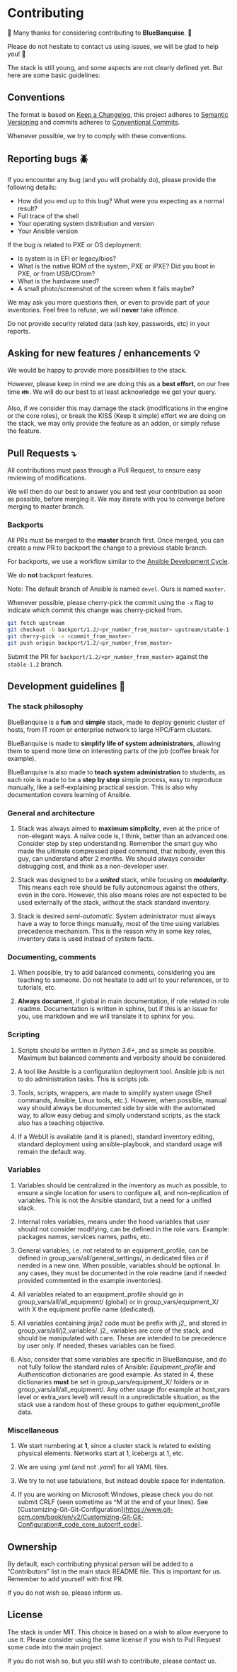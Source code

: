 # Contributing

:construction_worker: Many thanks for considering contributing to **BlueBanquise**. :construction_worker:

Please do not hesitate to contact us using issues, we will be glad to help you! :raising_hand:

The stack is still young, and some aspects are not clearly defined yet. But here are some basic guidelines:

## Conventions

The format is based on [Keep a Changelog](https://keepachangelog.com/en/1.0.0/),
this project adheres to [Semantic Versioning](https://semver.org/spec/v2.0.0.html)
and commits adheres to [Conventional Commits](https://www.conventionalcommits.org/en/v1.0.0/).

Whenever possible, we try to comply with these conventions.

## Reporting bugs :beetle:

If you encounter any bug (and you will probably do), please provide the following details:
* How did you end up to this bug? What were you expecting as a normal result?
* Full trace of the shell
* Your operating system distribution and version
* Your Ansible version

If the bug is related to PXE or OS deployment:
* Is system is in EFI or legacy/bios?
* What is the native ROM of the system, PXE or iPXE? Did you boot in PXE, or from USB/CDrom?
* What is the hardware used?
* A small photo/screenshot of the screen when it fails maybe?

We may ask you more questions then, or even to provide part of your inventories.
Feel free to refuse, we will **never** take offence.

Do not provide security related data (ssh key, passwords, etc) in your reports.

## Asking for new features / enhancements :bulb:

We would be happy to provide more possibilities to the stack.

However, please keep in mind we are doing this as a **best effort**, on our free time :family:.
We will do our best to at least acknowledge we got your query.

Also, if we consider this may damage the stack (modifications in the engine or the core roles),
or break the KISS (Keep it simple) effort we are doing on the stack, we may only provide the feature as an addon,
or simply refuse the feature.

## Pull Requests :arrow_heading_down:

All contributions must pass through a Pull Request, to ensure easy reviewing of modifications.

We will then do our best to answer you and test your contribution as soon as possible, before merging it.
We may iterate with you to converge before merging to master branch.

### Backports

All PRs must be merged to the **master** branch first. Once merged, you can
create a new PR to backport the change to a previous stable branch.

For backports, we use a workflow similar to the [Ansible Development
Cycle](https://docs.ansible.com/ansible/latest/community/development_process.html#backporting-merged-prs).

We do **not** backport features.

Note: The default branch of Ansible is named `devel`. Ours is named `master`.

Whenever possible, please cherry-pick the commit using the `-x` flag to indicate
which commit this change was cherry-picked from.

```bash
git fetch upstream
git checkout -b backport/1.2/<pr_number_from_master> upstream/stable-1.2
git cherry-pick -x <commit_from_master>
git push origin backport/1.2/<pr_number_from_master>
```

Submit the PR for `backport/1.2/<pr_number_from_master>` against the
`stable-1.2` branch.

## Development guidelines :octopus:

### The stack philosophy

BlueBanquise is a **fun** and **simple** stack, made to deploy generic cluster of hosts,
from IT room or enterprise network to large HPC/Farm clusters.

BlueBanquise is made to **simplify life of system administrators**,
allowing them to spend more time on interesting parts of the job (coffee break for example).

BlueBanquise is also made to **teach system administration** to students,
as each role is made to be a **step by step** simple process, easy to reproduce manually,
like a self-explaining practical session. This is also why documentation covers learning of Ansible.

### General and architecture

1. Stack was always aimed to **maximum simplicity**, even at the price of non-elegant ways.
A naïve code is, I think, better than an advanced one. Consider step by step understanding.
Remember the smart guy who made the ultimate compressed piped command, that nobody, even this guy, can understand after 2 months.
We should always consider debugging cost, and think as a non-developer user.

2. Stack was designed to be a ***united*** stack, while focusing on ***modularity***.
This means each role should be fully autonomous against the others, even in the core.
However, this also means roles are not expected to be used externally of the stack, without the stack standard inventory.

3. Stack is desired *semi-automatic*.
System administrator must always have a way to force things manually, most of the time using variables precedence mechanism.
This is the reason why in some key roles, inventory data is used instead of system facts.

### Documenting, comments

1. When possible, try to add balanced comments, considering you are teaching to someone.
Do not hesitate to add url to your references, or to tutorials, etc.

2. **Always document**, if global in main documentation, if role related in role readme.
Documentation is written in sphinx, but if this is an issue for you, use markdown and we will translate it to sphinx for you.

### Scripting

1. Scripts should be written in *Python 3.6+*, and as simple as possible.
Maximum but balanced comments and verbosity should be considered.

2. A tool like Ansible is a configuration deployment tool. Ansible job is not to do administration tasks.
This is scripts job.

3. Tools, scripts, wrappers, are made to simplify system usage (Shell commands, Ansible, Linux tools, etc.).
However, when possible, manual way should always be documented side by side with the automated way,
to allow easy debug and simply understand scripts, as the stack also has a teaching objective.

4. If a WebUI is available (and it is planed), standard inventory editing,
standard deployment using ansible-playbook, and standard usage will remain the default way.

### Variables

1. Variables should be centralized in the inventory as much as possible,
to ensure a single location for users to configure all, and non-replication of variables.
This is not the Ansible standard, but a need for a unified stack.

2. Internal roles variables, means under the hood variables that user should not consider modifying,
can be defined in the role vars. Example: packages names, services names, paths, etc.

3. General variables, i.e. not related to an equipment_profile, can be defined in group_vars/all/general_settings/,
in dedicated files or if needed in a new one. When possible, variables should be optional.
In any cases, they must be documented in the role readme (and if needed provided commented in the example inventories).

4. All variables related to an equipment_profile should go in group_vars/all/all_equipment/ (global) or in group_vars/equipment_X/ with X the equipment profile name (dedicated).

5. All variables containing jinja2 code must be prefix with *j2_* and stored in group_vars/all/j2_variables/.
j2_ variables are core of the stack, and should be manipulated with care.
These are intended to be precedence by user only. If needed, theses variables can be fixed.

6. Also, consider that some variables are specific in BlueBanquise,
and do not fully follow the standard rules of Ansible: *Equipment_profile* and *Authentication* dictionaries are good example.
As stated in 4, these dictionaries **must** be set in group_vars/equipment_X/ folders or in group_vars/all/all_equipment/.
Any other usage (for example at host_vars level or extra_vars level) will result in a unpredictable situation, as the stack use a random host of these groups to gather equipment_profile data.

### Miscellaneous

1. We start numbering at **1**, since a cluster stack is related to existing physical elements.
Networks start at 1, icebergs at 1, etc.

2. We are using *.yml* (and not *.yaml*) for all YAML files.

3. We try to not use tabulations, but instead double space for indentation.

4. If you are working on Microsoft Windows, please check you do not submit CRLF (seen sometime as ^M at the end of your lines).
See [Customizing-Git-Git-Configuration](https://www.git-scm.com/book/en/v2/Customizing-Git-Git-Configuration#_code_core_autocrlf_code].

## Ownership

By default, each contributing physical person will be added to a “Contributors” list in the main stack README file.
This is important for us. Remember to add yourself with first PR.

If you do not wish so, please inform us.

## License

The stack is under MIT. This choice is based on a wish to allow everyone to use it.
Please consider using the same license if you wish to Pull Request some code into the main project.

If you do not wish so, but you still wish to contribute, please contact us.
